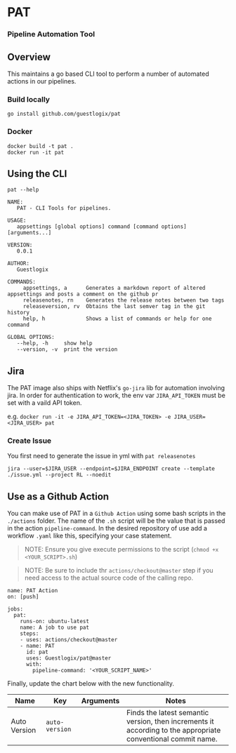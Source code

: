 # PAT
### Pipeline Automation Tool

## Overview

This maintains a go based CLI tool to perform a number of automated actions in our pipelines.

### Build locally

`go install github.com/guestlogix/pat`

### Docker

```
docker build -t pat .
docker run -it pat
```

## Using the CLI
`pat --help`
```
NAME:
   PAT - CLI Tools for pipelines.

USAGE:
   appsettings [global options] command [command options] [arguments...]

VERSION:
   0.0.1

AUTHOR:
   Guestlogix

COMMANDS:
     appsettings, a      Generates a markdown report of altered appsettings and posts a comment on the github pr
     releasenotes, rn    Generates the release notes between two tags
     releaseversion, rv  Obtains the last semver tag in the git history
     help, h             Shows a list of commands or help for one command

GLOBAL OPTIONS:
   --help, -h     show help
   --version, -v  print the version
```


## Jira

The PAT image also ships with Netflix's `go-jira` lib for automation involving jira. In order for authentication to work, the env var `JIRA_API_TOKEN` must be set with a vaild API token.

e.g. `docker run -it -e JIRA_API_TOKEN=<JIRA_TOKEN> -e JIRA_USER=<JIRA_USER> pat`

### Create Issue
You first need to generate the issue in yml with `pat releasenotes`

`jira --user=$JIRA_USER --endpoint=$JIRA_ENDPOINT create --template ./issue.yml --project RL --noedit`

## Use as a Github Action

You can make use of PAT in a `Github Action` using some bash scripts in the `./actions` folder. The name of the `.sh` script will be the value that is passed in the action `pipeline-command`. In the desired repository of use add a workflow `.yaml` like this, specifying your case statement.

> NOTE: Ensure you give execute permissions to the script (`chmod +x <YOUR_SCRIPT>.sh`)

> NOTE: Be sure to include thr `actions/checkout@master` step if you need access to the actual source code of the calling repo.

```
name: PAT Action
on: [push]

jobs:
  pat:
    runs-on: ubuntu-latest
    name: A job to use pat
    steps:
    - uses: actions/checkout@master
    - name: PAT
      id: pat
      uses: Guestlogix/pat@master
      with:
        pipeline-command: '<YOUR_SCRIPT_NAME>'
```

Finally, update the chart below with the new functionality.

| Name         | Key            | Arguments | Notes                                                                                                        |
|--------------|----------------|-----------|--------------------------------------------------------------------------------------------------------------|
| Auto Version | `auto-version` |           | Finds the latest semantic version, then increments it according to the appropriate conventional commit name. |